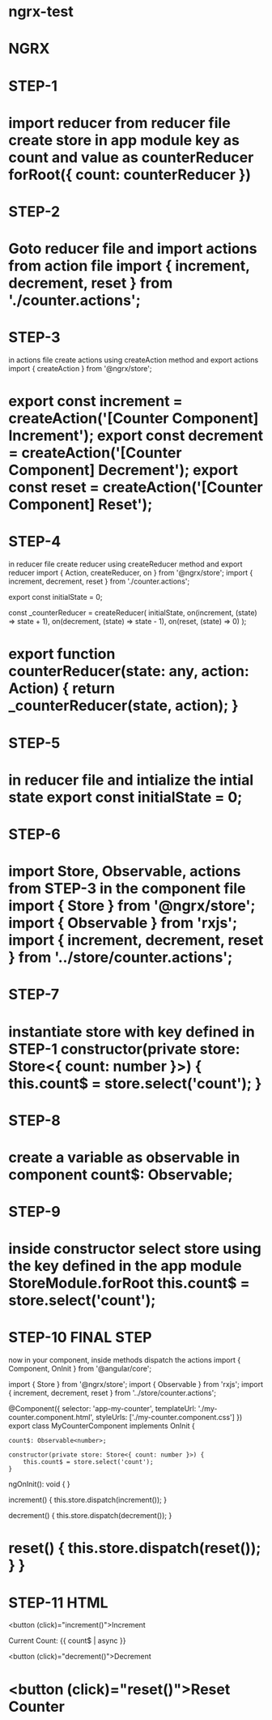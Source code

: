 # ngrx-test

# NGRX

# STEP-1

import reducer from reducer file
create store in app module key as count and value as counterReducer forRoot({
    count: counterReducer
})
=======================================================================

# STEP-2
Goto reducer file and import actions from action file
import { increment, decrement, reset } from './counter.actions';
=======================================================================

# STEP-3
in actions file create actions using createAction method and export actions 
import { createAction } from '@ngrx/store';

export const increment = createAction('[Counter Component] Increment');
export const decrement = createAction('[Counter Component] Decrement');
export const reset = createAction('[Counter Component] Reset');
=======================================================================

# STEP-4
in reducer file create reducer using createReducer method and export reducer 
import { Action, createReducer, on } from '@ngrx/store';
import { increment, decrement, reset } from './counter.actions';

export const initialState = 0;

const _counterReducer = createReducer(
  initialState,
  on(increment, (state) => state + 1),
  on(decrement, (state) => state - 1),
  on(reset, (state) => 0)
);

export function counterReducer(state: any, action: Action) {
  return _counterReducer(state, action);
}
=======================================================================

# STEP-5
in reducer file and intialize the intial state 
export const initialState = 0;
=======================================================================

# STEP-6
import Store, Observable, actions from STEP-3 in the component file
import { Store } from '@ngrx/store';
import { Observable } from 'rxjs';
import { increment, decrement, reset } from '../store/counter.actions';
=======================================================================

# STEP-7
instantiate store with key defined in STEP-1 
constructor(private store: Store<{ count: number }>) {
		this.count$ = store.select('count');
}
=======================================================================

# STEP-8
create a variable as observable in component
count$: Observable<number>;
=======================================================================

  
# STEP-9
inside  constructor select store using the key defined in the app module StoreModule.forRoot
this.count$ = store.select('count');
=======================================================================

# STEP-10 FINAL STEP
now in your component, inside methods dispatch the actions 
import { Component, OnInit } from '@angular/core';

import { Store } from '@ngrx/store';
import { Observable } from 'rxjs';
import { increment, decrement, reset } from '../store/counter.actions';

@Component({
  selector: 'app-my-counter',
  templateUrl: './my-counter.component.html',
  styleUrls: ['./my-counter.component.css']
})
export class MyCounterComponent implements OnInit {

	count$: Observable<number>;
	
	constructor(private store: Store<{ count: number }>) {
		this.count$ = store.select('count');
	}

  ngOnInit(): void {
  }  
 
  increment() {
    this.store.dispatch(increment());
  }
 
  decrement() {
    this.store.dispatch(decrement());
  }
 
  reset() {
    this.store.dispatch(reset());
  }
}
=======================================================================

# STEP-11 HTML
<button (click)="increment()">Increment</button>

<div>Current Count: {{ count$ | async }}</div>

<button (click)="decrement()">Decrement</button>

<button (click)="reset()">Reset Counter</button>
=======================================================================
